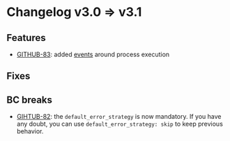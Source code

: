 Changelog v3.0 => v3.1
======================

Features
--------

* [GITHUB-83](https://github.com/cleverage/process-bundle/issues/83): added [events](../04-advanced_workflow.md#events) 
around process execution

Fixes
-----

BC breaks
---------

* [GIHTUB-82](https://github.com/cleverage/process-bundle/issues/82): the `default_error_strategy` is now mandatory. 
If you have any doubt, you can use `default_error_strategy: skip` to keep previous behavior. 
